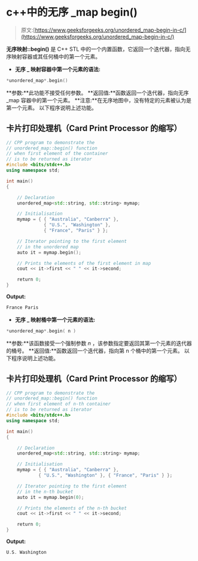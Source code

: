 # c++中的无序 _map begin()

> 原文:[https://www.geeksforgeeks.org/unordered_map-begin-in-c/](https://www.geeksforgeeks.org/unordered_map-begin-in-c/)

**无序映射::begin()** 是 C++ STL 中的一个内置函数，它返回一个迭代器，指向无序映射容器或其任何桶中的第一个元素。

*   **无序 _ 映射容器中第一个元素的语法:**

```cpp
*unordered_map*.begin()
```

**参数:**此功能不接受任何参数。
**返回值:**函数返回一个迭代器，指向无序 _map 容器中的第一个元素。
**注意:**在无序地图中，没有特定的元素被认为是第一个元素。
以下程序说明上述功能。

## 卡片打印处理机（Card Print Processor 的缩写）

```cpp
// CPP program to demonstrate the
// unordered_map::begin() function
// when first element of the container
// is to be returned as iterator
#include <bits/stdc++.h>
using namespace std;

int main()
{

    // Declaration
    unordered_map<std::string, std::string> mymap;

    // Initialisation
    mymap = { { "Australia", "Canberra" },
              { "U.S.", "Washington" },
              { "France", "Paris" } };

    // Iterator pointing to the first element
    // in the unordered map
    auto it = mymap.begin();

    // Prints the elements of the first element in map
    cout << it->first << " " << it->second;

    return 0;
}
```

**Output:** 

```cpp
France Paris
```

*   **无序 _ 映射桶中第一个元素的语法:**

```cpp
*unordered_map*.begin( n )
```

**参数:**该函数接受一个强制参数 *n* ，该参数指定要返回其第一个元素的迭代器的桶号。
**返回值:**函数返回一个迭代器，指向第 n 个桶中的第一个元素。
以下程序说明上述功能。

## 卡片打印处理机（Card Print Processor 的缩写）

```cpp
// CPP program to demonstrate the
// unordered_map::begin() function
// when first element of n-th container
// is to be returned as iterator
#include <bits/stdc++.h>
using namespace std;

int main()
{

    // Declaration
    unordered_map<std::string, std::string> mymap;

    // Initialisation
    mymap = { { "Australia", "Canberra" },
            { "U.S.", "Washington" }, { "France", "Paris" } };

    // Iterator pointing to the first element
    // in the n-th bucket
    auto it = mymap.begin(0);

    // Prints the elements of the n-th bucket
    cout << it->first << " " << it->second;

    return 0;
}
```

**Output:** 

```cpp
U.S. Washington
```